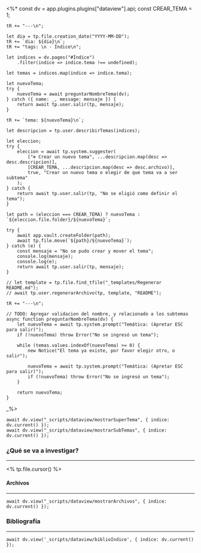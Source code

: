 <%* 
	const dv = app.plugins.plugins["dataview"].api;
	const CREAR_TEMA = 1;

	tR += "---\n"; 

	let dia = tp.file.creation_date("YYYY-MM-DD");
	tR += `dia: ${dia}\n`;
	tR += "tags: \n - Índice\n";

	let indices = dv.pages("#Índice")
		.filter(indice => indice.tema !== undefined);
		
	let temas = indices.map(indice => indice.tema);

	let nuevoTema;
	try {
		nuevoTema = await preguntarNombreTema(dv);
	} catch ({ name: _, message: mensaje }) {
		return await tp.user.salir(tp, mensaje);
	}
		
	tR += `tema: ${nuevoTema}\n`;

	let descripcion = tp.user.describirTemas(indices);
	
	let eleccion;
	try {
		eleccion = await tp.system.suggester(
			["⊕ Crear un nuevo tema", ...descripcion.map(desc => desc.descripcion)], 
			[CREAR_TEMA, ...descripcion.map(desc => desc.archivo)], 
			true, "Crear un nuevo tema o elegir de que tema va a ser subtema"
		);
	} catch {
		return await tp.user.salir(tp, "No se eligió como definir el tema");
	}		

	let path = (eleccion === CREAR_TEMA) ? nuevoTema : `${eleccion.file.folder}/${nuevoTema}`;

	try {
		await app.vault.createFolder(path);
		await tp.file.move(`${path}/${nuevoTema}`);
	} catch (e) {
		const mensaje = "No se pudo crear y mover el tema";
		console.log(mensaje);
		console.log(e);
		return await tp.user.salir(tp, mensaje);
	}

	// let template = tp.file.find_tfile("_templates/Regenerar README.md");
	// await tp.user.regenerarArchivo(tp, template, "README");

	tR += "---\n";

	// TODO: Agregar validacion del nombre, y relacionado a los subtemas
	async function preguntarNombreTema(dv) {
		let nuevoTema = await tp.system.prompt("Temática: (Apretar ESC para salir)");
		if (!nuevoTema) throw Error("No se ingresó un tema");

		while (temas.values.indexOf(nuevoTema) >= 0) {
			new Notice("El tema ya existe, por favor elegir otro, o salir");
			
			nuevoTema = await tp.system.prompt("Temática: (Apretar ESC para salir)");
			if (!nuevoTema) throw Error("No se ingresó un tema");
		}

		return nuevoTema;
	}
_%>
```dataviewjs
await dv.view("_scripts/dataview/mostrarSuperTema", { indice: dv.current() });
await dv.view("_scripts/dataview/mostrarSubTemas", { indice: dv.current() });
```
### ¿Qué se va a investigar?
---
<% tp.file.cursor() %>


#### Archivos
---
```dataviewjs
await dv.view("_scripts/dataview/mostrarArchivos", { indice: dv.current() });
```


### Bibliografía
---
```dataviewjs
await dv.view('_scripts/dataview/biblioIndice', { indice: dv.current() });
```